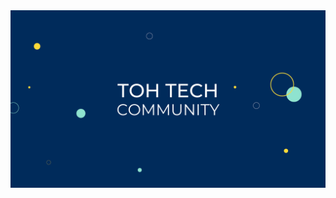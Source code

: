 <a href="https://beacons.ai/tohtech">
    <img src="img/tohtech-yt.png"
         alt="Banner Toh Tech Community"
         title="Toh Tech Community">
</a>